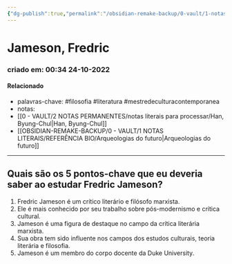```yaml
---
{"dg-publish":true,"permalink":"/obsidian-remake-backup/0-vault/1-notas-literais/referencia-bio/jameson-fredric/","tags":["filosofia","literatura","mestredeculturacontemporanea"],"dgHomeLink":true,"dgShowLocalGraph":true,"dgShowFileTree":true,"dgEnableSearch":true,"noteIcon":""}
---
```


# Jameson, Fredric
### criado em: 00:34 24-10-2022

#### Relacionado
- palavras-chave: #filosofia #literatura #mestredeculturacontemporanea 
- notas:
- [[0 - VAULT/2 NOTAS PERMANENTES/notas literais para processar/Han, Byung-Chul\|Han, Byung-Chul]]
- [[OBSIDIAN-REMAKE-BACKUP/0 - VAULT/1 NOTAS LITERAIS/REFERÊNCIA BIO/Arqueologias do futuro\|Arqueologias do futuro]]
---
## Quais são os 5 pontos-chave que eu deveria saber ao estudar Fredric Jameson?

1. Fredric Jameson é um crítico literário e filósofo marxista.
2. Ele é mais conhecido por seu trabalho sobre pós-modernismo e crítica cultural.
3. Jameson é uma figura de destaque no campo da crítica literária marxista.
4. Sua obra tem sido influente nos campos dos estudos culturais, teoria literária e filosofia.
5. Jameson é um membro do corpo docente da Duke University.

